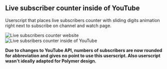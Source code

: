 ## Live subscriber counter inside of YouTube
Userscript that places live subscribers counter with sliding digits animation right next to subscribe on channel and watch page.

![Live subscribers counter website](https://sun9-80.userapi.com/impf/c638822/v638822767/5d75a/Lc8p1s47DYw.jpg?size=1919x1038&quality=96&sign=e584e097ab7e7a981450f5a75634637e)
![Live subsribers counter inside of YouTube](https://sun9-78.userapi.com/impf/c638822/v638822767/5d76e/nM7ayQ9ERG8.jpg?size=1432x852&quality=96&sign=e129595d671eaf16607610cc48b0d60a)

**Due to changes to YouTube API, numbers of subscribers are now rounded for abbreviation and gives no point to use this userscript. Also userscript wasn't ideally adapted for Polymer design.**